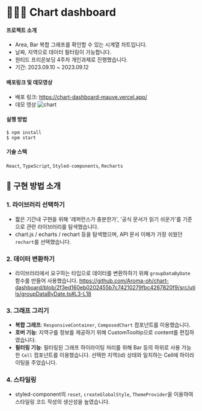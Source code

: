 # 👩🏻‍💻 Chart dashboard
#### 프로젝트 소개
* Area, Bar 복합 그래프를 확인할 수 있는 시계열 차트입니다.
* 날짜, 지역으로 데이터 필터링이 가능합니다.
* 원티드 프리온보딩 4주차 개인과제로 진행했습니다.
* 기간: 2023.09.10 ~ 2023.09.12

#### 배포링크 및 데모영상
* 배포 링크: https://chart-dashboard-mauve.vercel.app/
* 데모 영상
 ![chart](https://github.com/Aroma-oh/chart-dashboard/assets/115550622/151d0aff-6dc2-4b15-bb32-5175869a23f4)

#### 실행 방법
```
$ npm install
$ npm start
```

#### 기술 스택
`React`, `TypeScript`, `Styled-components`, `Recharts`

## 📑 구현 방법 소개
### 1. 라이브러리 선택하기
* 짧은 기간내 구현을 위해 '레퍼런스가 충분한가', '공식 문서가 읽기 쉬운가'를 기준으로 관련 라이브러리를 탐색했습니다. 
* chart.js / echarts / rechart 등을 탐색했으며, API 문서 이해가 가장 쉬웠던 `rechart`를 선택했습니다.
### 2. 데이터 변환하기 
* 라이브러리에서 요구하는 타입으로 데이터를 변환하하기 위해 `groupDataByDate` 함수를 만들어 사용했습니다.
   https://github.com/Aroma-oh/chart-dashboard/blob/2f3ed160eb0202455b7c74210279fbc4267820f9/src/utils/groupDataByDate.ts#L3-L18
### 3. 그래프 그리기 
* **복합 그래프**: `ResponsiveContainer`, `ComposedChart` 컴포넌트를 이용했습니다. 
* **호버 기능**: 지역구를 정보를 제공하기 위해 CustomTooltip으로 content를 편집하였습니다.
* **필터링 기능**: 필터링된 그래프 하이라이팅 처리를 위해 Bar 등의 하위로 사용 가능한 `Cell` 컴포넌트를 이용했습니다. 선택한 지역(id) 상태와 일치하는 Cell에 하이라이팅을 주었습니다.
### 4. 스타일링
* styled-component의 `reset`, `createGlobalStyle`, `ThemeProvider`을 이용하여 스타일링 코드 작성의 생산성을 높였습니다.
